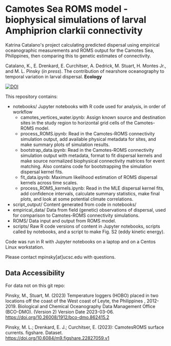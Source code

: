 # Camotes Sea ROMS model - biophysical simulations of larval Amphiprion clarkii connectivity
Katrina Catalano's project calculating predicted dispersal using empirical oceanographic measurements and ROMS output for the Camotes Sea, Philippines, then comparing this to genetic estimates of connectivity.

Catalano, K., E. Drenkard, E. Curchitser, A. Dedrick, M. Stuart, H. Montes Jr., and M. L. Pinsky (_in press_). The contribution of nearshore oceanography to temporal variation in larval dispersal. **Ecology**

[![DOI](https://zenodo.org/badge/138894621.svg)](https://zenodo.org/doi/10.5281/zenodo.12744525)

This repository contains:
- notebooks/ Jupyter notebooks with R code used for analysis, in order of workflow
  - camotes_vertices_water.ipynb: Assign known source and destination sites in the study region to horizontal grid cells of the Camotes-ROMS model.  
  - process_ROMS.ipynb: Read in the Camotes-ROMS connectivity simulation output, add available physical metadata for sites, and make summary plots of simulation results. 
  - bootstrap_data.ipynb: Read in the Camotes-ROMS connectivity simulation output with metadata, format to fit dispersal kernels and make source normalized biophysical connectivity matrices for event matching. Also contains code for bootstrapping the simulation dispersal kernel fits.
  - fit_data.ipynb: Maximum likelihood estimation of ROMS dispersal kernels across time scales.
  - process_ROMS_kernels.ipynb: Read in the MLE dispersal kernel fits, add confidence intervals, calculate summary statistics, make final plots, and look at some potential climate correlations.
- script_output/ Content generated from code in notebooks/
- empirical_data/ Data from field (genetic) observations of dispersal, used for comparison to Camotes-ROMS connectivity simulations.
- ROMS/ Data input and output from ROMS model.
- scripts/ Raw R code versions of content in Jupyter notebooks, scripts called by notebooks, and a script to make Fig. S2 (eddy kinetic energy).

Code was run in R with Jupyter notebooks on a laptop and on a Centos Linux workstation.

Please contact mpinsky[at]ucsc.edu with questions.

## Data Accessibility
For data not on this git repo:

Pinsky, M., Stuart, M. (2023) Temperature loggers (HOBO) placed in two locations off the coast of the West coast of Leyte, the Philippines , 2012-2019. Biological and Chemical Oceanography Data Management Office (BCO-DMO). (Version 2) Version Date 2023-03-06. https://doi.org/10.26008/1912/bco-dmo.862415.2 

Pinsky, M. L.; Drenkard, E. J.; Curchitser, E. (2023): CamotesROMS surface currents. figshare. Dataset. https://doi.org/10.6084/m9.figshare.22827059.v1
